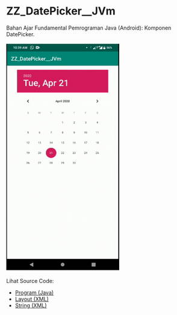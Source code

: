 # ZZ_DatePicker__JVm
Bahan Ajar Fundamental Pemrograman Java (Android): Komponen DatePicker.<br><br>
<img src="https://github.com/RizkyKhapidsyah/ZZ_DatePicker__JVm/blob/master/app/rslts/20200421_103939-1587440421876.gif" height=600px width=300px><br><br>
Lihat Source Code:<br>
- <a href="https://github.com/RizkyKhapidsyah/ZZ_DatePicker__JVm/blob/master/app/src/main/java/com/rk/dp/MainActivity.java">Program (Java)</a><br>
- <a href="https://github.com/RizkyKhapidsyah/ZZ_DatePicker__JVm/blob/master/app/src/main/res/layout/activity_main.xml">Layout (XML)</a><br>
- <a href="https://github.com/RizkyKhapidsyah/ZZ_DatePicker__JVm/blob/master/app/src/main/res/values/strings.xml">String (XML)</a>
